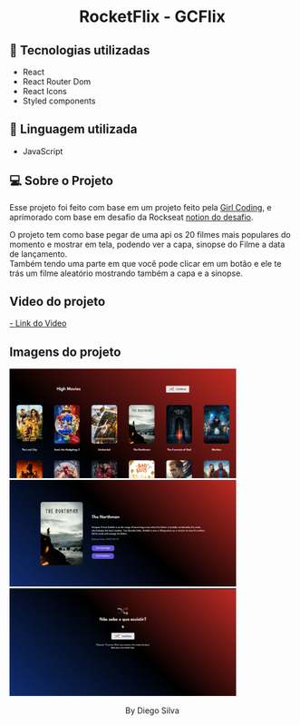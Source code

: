 <h1 align="center"> RocketFlix - GCFlix </h1>

## 🚀 Tecnologias utilizadas

- React
- React Router Dom
- React Icons
- Styled components

## 🚀 Linguagem utilizada

- JavaScript

## 💻 Sobre o Projeto

Esse projeto foi feito com base em um projeto feito pela
<a href="https://www.youtube.com/c/GirlCoding">Girl Coding</a>,
e aprimorado com base em desafio da Rockseat
<a href="https://efficient-sloth-d85.notion.site/Desafio-Rocketflix-5ca1c56b5e52473eb12e8b2bc3ab1b8d#06e6ecb4212447c695dfbe7da61ec551">notion do desafio</a>.<br>

<p>
O projeto tem como base pegar de uma api os 20 filmes mais populares do momento e mostrar em tela, podendo ver a capa, sinopse do Filme a data de lançamento. <br>
Também tendo uma parte em que você pode clicar em um botão e ele te trás um filme aleatório mostrando também a capa e a sinopse.

</p>

## Video do projeto
 <a href="https://www.youtube.com/watch?v=TAtQOSZXlkg">
    - Link do Video
 </a>
 <br>

 ## Imagens do projeto

<img alt="Image do projeto" title="Desktop" src="./assets-readme/image-2.png" width="400px" />
<br>

<img alt="Image do projeto" title="Desktop" src="./assets-readme/image-1.png" width="400px" />
<br>

<img alt="Image do projeto" title="Desktop" src="./assets-readme/image-3.png" width="400px" />
<br>
   
<p align="center"> By Diego Silva </p>
